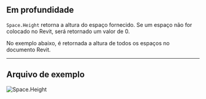 ## Em profundidade
`Space.Height` retorna a altura do espaço fornecido. Se um espaço não for colocado no Revit, será retornado um valor de 0.

No exemplo abaixo, é retornada a altura de todos os espaços no documento Revit.
___
## Arquivo de exemplo

![Space.Height](./Revit.Elements.Space.Height_img.jpg)
